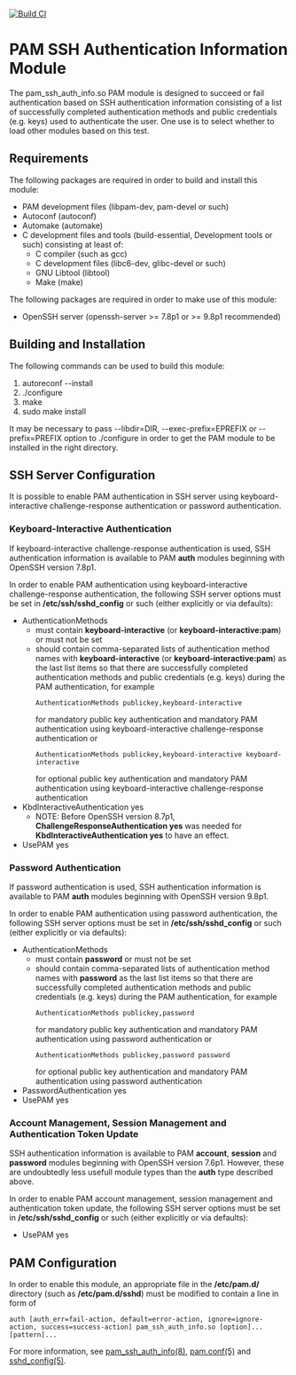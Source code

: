 [![Build CI](https://github.com/eehakkin/pam-ssh-auth-info/actions/workflows/build.yml/badge.svg)](https://github.com/eehakkin/pam-ssh-auth-info/actions/workflows/build.yml)

# PAM SSH Authentication Information Module

The pam_ssh_auth_info.so PAM module is designed to succeed or fail
authentication based on SSH authentication information consisting of
a list of successfully completed authentication methods and public
credentials (e.g. keys) used to authenticate the user.
One use is to select whether to load other modules based on this test.

## Requirements

The following packages are required in order to build and install this
module:

* PAM development files (libpam-dev, pam-devel or such)
* Autoconf (autoconf)
* Automake (automake)
* C development files and tools (build-essential, Development tools or such)
  consisting at least of:
  * C compiler (such as gcc)
  * C development files (libc6-dev, glibc-devel or such)
  * GNU Libtool (libtool)
  * Make (make)

The following packages are required in order to make use of this module:

* OpenSSH server (openssh-server >= 7.8p1 or >= 9.8p1 recommended)

## Building and Installation

The following commands can be used to build this module:

1. autoreconf --install
2. ./configure
3. make
4. sudo make install

It may be necessary to pass
--libdir=DIR,
--exec-prefix=EPREFIX or
--prefix=PREFIX
option to ./configure in order to get the PAM module to be installed in
the right directory.

## SSH Server Configuration

It is possible to enable PAM authentication in SSH server using
keyboard-interactive challenge-response authentication or
password authentication.

### Keyboard-Interactive Authentication

If keyboard-interactive challenge-response authentication is used, SSH
authentication information is available to PAM **auth** modules
beginning with OpenSSH version 7.8p1.

In order to enable PAM authentication using keyboard-interactive
challenge-response authentication, the following SSH server options must
be set in **/etc/ssh/sshd_config** or such (either explicitly or via
defaults):

* AuthenticationMethods
  - must contain **keyboard-interactive** (or
    **keyboard-interactive:pam**) or must not be set
  - should contain comma-separated lists of authentication method names
    with **keyboard-interactive** (or **keyboard-interactive:pam**) as
    the last list items so that there are successfully completed
    authentication methods and public credentials (e.g. keys) during
    the PAM authentication, for example
    ```
    AuthenticationMethods publickey,keyboard-interactive
    ```
    for mandatory public key authentication and mandatory PAM
    authentication using keyboard-interactive challenge-response
    authentication or
    ```
    AuthenticationMethods publickey,keyboard-interactive keyboard-interactive
    ```
    for optional public key authentication and mandatory PAM
    authentication using keyboard-interactive challenge-response
    authentication
* KbdInteractiveAuthentication yes
  - NOTE: Before OpenSSH version 8.7p1,
    **ChallengeResponseAuthentication yes** was needed for
    **KbdInteractiveAuthentication yes** to have an effect.
* UsePAM yes

### Password Authentication

If password authentication is used, SSH authentication information is
available to PAM **auth** modules beginning with OpenSSH version 9.8p1.

In order to enable PAM authentication using password authentication,
the following SSH server options must be set in **/etc/ssh/sshd_config**
or such (either explicitly or via defaults):

* AuthenticationMethods
  - must contain **password** or must not be set
  - should contain comma-separated lists of authentication method names
    with **password** as the last list items so that there are
    successfully completed authentication methods and public credentials
    (e.g. keys) during the PAM authentication, for example
    ```
    AuthenticationMethods publickey,password
    ```
    for mandatory public key authentication and mandatory PAM
    authentication using password authentication or
    ```
    AuthenticationMethods publickey,password password
    ```
    for optional public key authentication and mandatory PAM
    authentication using password authentication
* PasswordAuthentication yes
* UsePAM yes

### Account Management, Session Management and Authentication Token Update

SSH authentication information is available to PAM **account**,
**session** and **password** modules beginning with OpenSSH version
7.6p1. However, these are undoubtedly less usefull module types than
the **auth** type described above.

In order to enable PAM account management, session management and
authentication token update, the following SSH server options must be
set in **/etc/ssh/sshd_config** or such (either explicitly or via
defaults):

* UsePAM yes

## PAM Configuration

In order to enable this module, an appropriate file in
the **/etc/pam.d/** directory (such as **/etc/pam.d/sshd**) must be
modified to contain a line in form of

    auth [auth_err=fail-action, default=error-action, ignore=ignore-action, success=success-action] pam_ssh_auth_info.so [option]... [pattern]...

For more information,
see
[pam_ssh_auth_info(8)](https://github.Eero.Häkkinen.fi/pam-ssh-auth-info/),
[pam.conf(5)](https://manpages.debian.org/pam.conf.5) and
[sshd_config(5)](https://manpages.debian.org/sshd_config.5).
